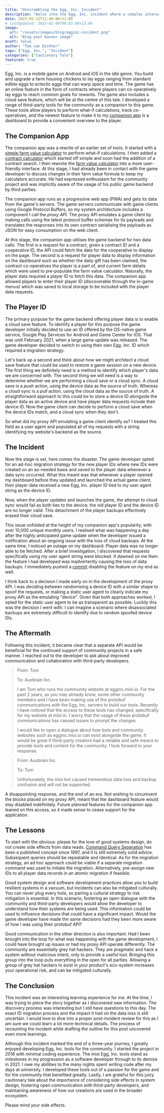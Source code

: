 ```yaml
---
title: "Unscrambling the Egg, Inc. Incident"
description: "Delve into the Egg, Inc. incident where a complex interaction with a community tool leads to an unforgettable saga and the end of the mioi Egg, Inc. companion app."
date: 2023-05-12T12:49:00+12:00
# lastUpdated: 2023-02-08T00:03:00+13:00
image:
  url: "/assets/images/blog/egginc-incident.png"
  alt: "Blog post banner image"
draft: false
author: "Tom van Dinther"
tags: ["Egg, Inc.", "Incident"]
categories: ["Cautionary Tale"]
featured: true
---
```

Egg, Inc. is a mobile game on Android and iOS in the idle genre. You build and upgrade a farm housing chickens to lay eggs ranging from standard edible eggs to eclectic eggs that can warp space and time. The game has an online feature in the form of contracts where players can co-operatively lay eggs to reach common goals for rewards. The game also includes a cloud save feature, which will be at the centre of this tale. I developed a range of third-party tools for the community as a companion to this game. These tools allow players to perform what-if calculations, track co-operatives, and the newest feature to make it to my [companion app](https://egginc.mioi.io) is a dashboard to provide a convenient overview to the player.

## The Companion App

The companion app was a rewrite of an earlier set of tools. It started with a [simple farm value calculator](https://mioi.io/projects/egginc-farmvalue-simple/) to perform what-if calculations. I then added a [contract calculator](https://mioi.io/projects/egginc-contract/) which started off simple and soon had the addition of a contract search. I then rewrote the [farm value calculator](https://mioi.io/projects/egginc-farmvalue/) into a more user-friendly interface. At this stage, I had already been in contact with the game developer to discuss changes in their farm value formula to keep my calculators accurate. He had expressed enthusiasm for the community project and was implicitly aware of the usage of his public game backend by third parties.

The companion app runs as a progressive web app (PWA) and gets its data from the game's servers. The game servers communicate with game clients using Google Protocol Buffers, so my system architecture includes a component I call the *proxy API*. The proxy API emulates a game client by making calls using the latest protocol buffer schemas for its payloads and translates the responses into its own contract serialising the payloads as JSON for easy consumption on the web client.

At this stage, the companion app utilises the game backend for two data calls. The first is a request for a contract, given a contract ID and a cooperative ID, the API could fetch the data for the cooperative to display on the page. The second is a request for player data to display information on the dashboard such as whether the daily gift has been claimed, the contract co-operatives the player is a part of, and current farm details which were used to pre-populate the farm value calculator. Naturally, the player data required a player ID to fetch this data. The companion app allowed players to enter their player ID (discoverable through the in-game menus) which was saved to local storage to be included with the player data requests.

## The Player ID

The primary purpose for the game backend offering player data is to enable a cloud save feature. To identify a player for this purpose the game developer initially decided to use an ID offered by the OS-native game service, Google Play Services for Android and Game Center for iOS. That was until February 2021, when a large game update was released. The game developer decided to switch to using their own *Egg, Inc.* ID which required a migration strategy.

Let's back up a second and think about how we might architect a cloud save feature that could be used to restore a game session on a new device. The first thing we definitely need is a method to identify which player's data we are concerned with. The second thing we will need is a way to determine whether we are performing a cloud save or a cloud sync. A cloud save is a *push* action, using the device data as the source of truth. Whereas a cloud sync is a *pull* action, using the cloud data as the source of truth. A straightforward approach to this could be to store a device ID alongside the player data as an active device and have player data requests include their device ID. Now the game client can decide to perform a cloud save when the device IDs match, and a cloud sync when they don't.

So what did my proxy API emulating a game client identify as? I treated this field as a user agent and populated all of my requests with a string identifying my website's backend as the source.

## The Incident

Now the stage is set, here comes the disaster. The game developer opted for an ad-hoc migration strategy for the new player IDs where new IDs were created on an as-needed basis and saved to the player data whenever a data sync occurred. What this meant was that whenever a player opened my dashboard before they updated and launched the actual game client, their player data received a new Egg, Inc. player ID tied to my user agent string as the device ID.

Now, when the player updates and launches the game, the attempt to cloud sync would fail as both ties to the device; the old player ID and the device ID are no longer valid. This detachment of the player backups effectively erased their cloud save.

This issue unfolded at the height of my companion app's popularity, with over 10,000 unique monthly users. I realised what was happening a day after the highly anticipated game update when the developer issued a notification about an ongoing issue with the loss of cloud backups. At the same time, I noticed an outage on my dashboard. Player data was no longer able to be fetched. After a brief investigation, I discovered that requests specifically using my user agent string were blocked. It dawned on me then: the feature I had developed was inadvertently causing the loss of data backups. I immediately pushed a [commit](https://github.com/tvandinther/mioi_egginc_app/commit/cea8a8152f274490b2bdaab4ec12cc566d33526e) disabling the feature on my end as well.

I think back to a decision I made early on in the development of the proxy API. I was deciding between randomising a device ID with a similar shape to spoof the requests, or making a static user agent to clearly indicate my proxy API as the emulating "device". Given that both approaches worked, I opted for the static user agent to be as transparent as possible. Luckily this was the decision I went with. I can imagine a scenario where disassociated backups are extremely difficult to identify due to random spoofed device IDs.

## The Aftermath

Following this incident, it became clear that a separate API would be beneficial for the continued support of community projects in a safe manner. I reached out to the developer to ask about improved communication and collaboration with third-party developers.

> From: Tom
> 
> To: Auxbrain Inc.
> 
> I am Tom who runs the community website at egginc.mioi.io. For the past 2 years, as you may already know, some other community members and I have been making use of the protobuf communications with the Egg, Inc. servers to build our tools. Recently I have noticed that the access to these tools has changed, specifically for my website at mioi.io. I worry that the usage of these protobuf communications has caused issues to prompt the changes.
> 
> I would like to open a dialogue about how bots and community websites such as egginc.mioi.io can exist alongside the game. It would be great if third-party creators had a reliable and safe means to provide tools and content for the community. I look forward to your response.

> From: Auxbrain Inc.
>
> To: Tom
>
> Unfortunately, the mioi bot caused tremendous data loss and backup confusion and will not be supported.

A disappointing response, and the end of an era. Not wishing to circumvent the blocks placed on my proxy API, meant that the dashboard feature would stay disabled indefinitely. Future planned features for the companion app leaned on this access, so it made sense to cease support for the application.

## The Lessons

To start with the obvious: please for the love of good systems design, do not create side effects from data reads. [Command Query Seperation](https://en.wikipedia.org/wiki/Command%E2%80%93query_separation) has been a published concept since 1997, and it is still extremely solid advice. Subsequent queries should be repeatable and identical. As for the migration strategy, an ad hoc approach could be viable if a separate migration command was used to initiate the migration. Alternatively, pre-assign new IDs to all player data records in an atomic migration if feasible.

Good system design and software development practices allow you to build resilient systems in a vacuum, but incidents can also be mitigated culturally. You can never plug every hole, so pairing a cultural strategy to risk mitigation is essential. In this scenario, fostering an open dialogue with the community and third-party developers would allow the developer to understand how their systems are being used. This information could be used to influence decisions that could have a significant impact. Would the game developer have made the same decisions had they been more aware of how I was using their protobuf API?

Good communication in the other direction is also important. Had I been brought into the loop for what was happening with the game development, I could have brought up issues or had my proxy API operate differently. The community are essentially grey hat hackers. They are pragmatic and hack a system without malicious intent, only to provide a useful tool. Bringing this group into the loop puts everything in the open for all parties. Allowing a group of grey hat hackers to exist in your product's eco-system increases your operational risk, and can be mitigated culturally.

## The Conclusion

This incident was an interesting learning experience for me. At the time, I was trying to piece the story together as I discovered new information. The discovery process was interesting but I still have questions to this day. The exact ID migration process and the impact it had on the data loss is still uncertain. I would love to dive into a proper post-incident review for this as I am sure we could learn a lot more technical details. The process of recounting the incident while drafting the outline for this post uncovered even more learnings.

Although this incident marked the end of a three-year journey, I greatly enjoyed developing Egg, Inc. tools for the community. I started the project in 2018 with minimal coding experience. The mioi Egg, Inc. tools stand as milestones in my progression as a software developer through to its demise in 2021. I owe my abilities to the many nights spent writing code after my days at university. I developed these tools out of a passion for the game and for the community that benefited greatly. Lastly, I am grateful for this juicy cautionary tale about the importance of considering side effects in system design, fostering open communication with third-party developers, and maintaining awareness of how our creations are used in the broader ecosystem.

Please mind your side effects.